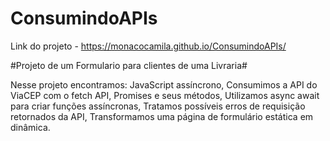 # ConsumindoAPIs

Link do projeto - https://monacocamila.github.io/ConsumindoAPIs/

#Projeto de um Formulario para clientes de uma Livraria#

Nesse projeto encontramos:
JavaScript assíncrono, 
Consumimos a API do ViaCEP com o fetch API, 
Promises e seus métodos, 
Utilizamos async await para criar funções assíncronas, 
Tratamos possíveis erros de requisição retornados da API, 
Transformamos uma página de formulário estática em dinâmica. 
